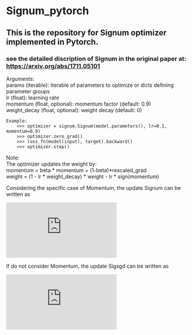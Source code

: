 # Signum_pytorch
## This is the repository for Signum optimizer implemented in Pytorch.
### see the detailed discription of Signum in the original paper at: https://arxiv.org/abs/1711.05101

Arguments:\
        params (iterable): iterable of parameters to optimize or dicts defining
            parameter groups\
        lr (float): learning rate\
        momentum (float, optional): momentum factor (default: 0.9)\
        weight_decay (float, optional): weight decay (default: 0)

    Example:
        >>> optimizer = signum.Signum(model.parameters(), lr=0.1, momentum=0.9)
        >>> optimizer.zero_grad()
        >>> loss_fn(model(input), target).backward()
        >>> optimizer.step()

Note:\
        The optimizer updates the weight by:\
            momentum = beta * momentum + (1-beta)*rescaled_grad\
            weight = (1 - lr * weight_decay) * weight - lr * sign(momentum)

Considering the specific case of Momentum, the update Signum can be written as

![](https://latex.codecogs.com/gif.latex?%5Cbegin%7Balign*%7D%20g_t%20%26%3D%20%5Cnabla%20J%28W_%7Bt-1%7D%29%5C%5C%20m_t%20%26%3D%20%5Cbeta%20m_%7Bt-1%7D%20&plus;%20%281%20-%20%5Cbeta%29%20g_t%5C%5C%20W_t%20%26%3D%20W_%7Bt-1%7D%20-%20%5Ceta_t%20%5Ctext%7Bsign%7D%28m_t%29%20%5Cend%7Balign*%7D)

If do not consider Momentum, the update Sigsgd can be written as

![](https://latex.codecogs.com/gif.latex?%5Cbegin%7Balign*%7D%20g_t%20%26%3D%20%5Cnabla%20J%28W_%7Bt-1%7D%29%5C%5C%20W_t%20%26%3D%20W_%7Bt-1%7D%20-%20%5Ceta_t%20%5Ctext%7Bsign%7D%28g_t%29%20%5Cend%7Balign*%7D)
